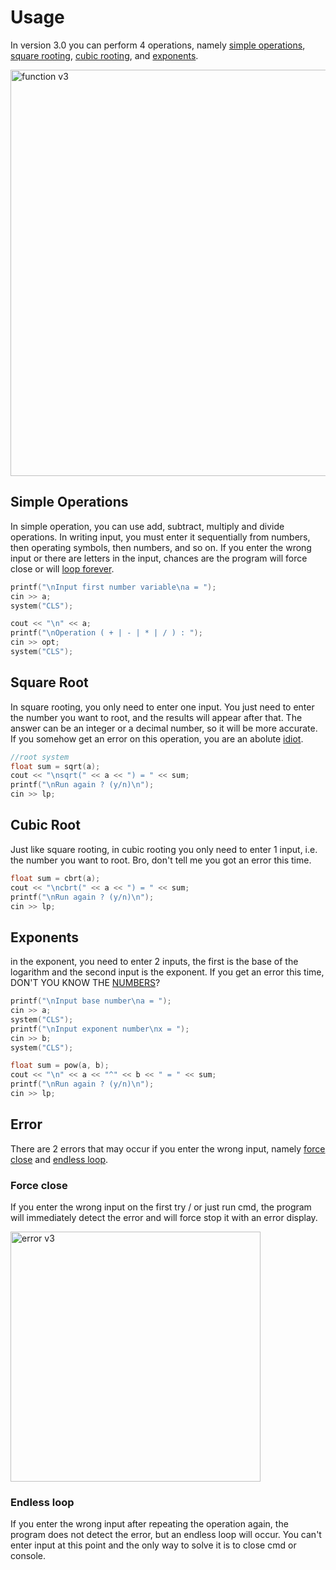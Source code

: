 # Usage

In version 3.0 you can perform 4 operations, namely [simple operations](#simple-operations), [square rooting](#square-root), [cubic rooting](#cubic-root), and [exponents](#exponents).

<img width="650" alt="function v3" src="https://user-images.githubusercontent.com/82499518/145418826-01312fa6-3b2c-4c37-957a-755525a78ce5.png">

## Simple Operations

In simple operation, you can use add, subtract, multiply and divide operations. In writing input, you must enter it sequentially from numbers, then operating symbols, then numbers, and so on. If you enter the wrong input or there are letters in the input, chances are the program will force close or will [loop forever](#error).

```cpp
printf("\nInput first number variable\na = ");
cin >> a;
system("CLS");

cout << "\n" << a;
printf("\nOperation ( + | - | * | / ) : ");
cin >> opt;
system("CLS");
```

## Square Root

In square rooting, you only need to enter one input. You just need to enter the number you want to root, and the results will appear after that. The answer can be an integer or a decimal number, so it will be more accurate. If you somehow get an error on this operation, you are an abolute [idiot](https://www.youtube.com/watch?v=z4JJ270xx98).

```cpp
//root system
float sum = sqrt(a);
cout << "\nsqrt(" << a << ") = " << sum;
printf("\nRun again ? (y/n)\n");
cin >> lp;
```

## Cubic Root

Just like square rooting, in cubic rooting you only need to enter 1 input, i.e. the number you want to root. Bro, don't tell me you got an error this time.

```cpp
float sum = cbrt(a);
cout << "\ncbrt(" << a << ") = " << sum;
printf("\nRun again ? (y/n)\n");
cin >> lp;
```

## Exponents

in the exponent, you need to enter 2 inputs, the first is the base of the logarithm and the second input is the exponent. If you get an error this time, DON'T YOU KNOW THE [NUMBERS](https://en.wikipedia.org/wiki/Number)?

```cpp
printf("\nInput base number\na = ");
cin >> a;
system("CLS");
printf("\nInput exponent number\nx = ");
cin >> b;
system("CLS");

float sum = pow(a, b);
cout << "\n" << a << "^" << b << " = " << sum;
printf("\nRun again ? (y/n)\n");
cin >> lp;
```

## Error

There are 2 errors that may occur if you enter the wrong input, namely [force close](#force-close) and [endless loop](#endless-loop).

### Force close

If you enter the wrong input on the first try / or just run cmd, the program will immediately detect the error and will force stop it with an error display. 

<img width="400" alt="error v3" src="https://user-images.githubusercontent.com/82499518/145424300-fd0307cb-8edf-4a7e-bf4f-832e55910094.png">

### Endless loop

If you enter the wrong input after repeating the operation again, the program does not detect the error, but an endless loop will occur. You can't enter input at this point and the only way to solve it is to close cmd or console.
